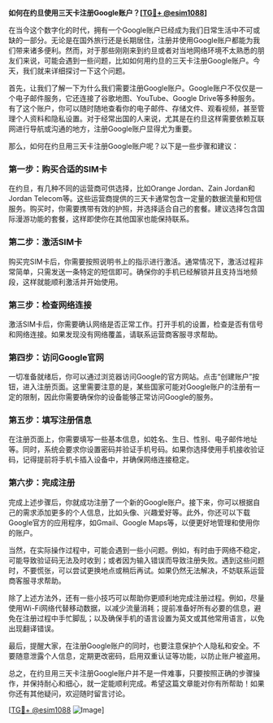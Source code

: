 **如何在约旦使用三天卡注册Google账户？[[TG💪+ @esim1088](https://t.me/s/esim1088)]**

在当今这个数字化的时代，拥有一个Google账户已经成为我们日常生活中不可或缺的一部分。无论是在国外旅行还是长期居住，注册并使用Google账户都能为我们带来诸多便利。然而，对于那些刚刚来到约旦或者对当地网络环境不太熟悉的朋友们来说，可能会遇到一些问题，比如如何用约旦的三天卡注册Google账户。今天，我们就来详细探讨一下这个问题。

首先，让我们了解一下为什么我们需要注册Google账户。Google账户不仅仅是一个电子邮件服务，它还连接了谷歌地图、YouTube、Google Drive等多种服务。有了这个账户，你可以随时随地查看你的电子邮件、存储文件、观看视频，甚至管理个人资料和隐私设置。对于经常出国的人来说，尤其是在约旦这样需要依赖互联网进行导航或沟通的地方，注册Google账户显得尤为重要。

那么，如何在约旦用三天卡注册Google账户呢？以下是一些步骤和建议：

### 第一步：购买合适的SIM卡

在约旦，有几种不同的运营商可供选择，比如Orange Jordan、Zain Jordan和Jordan Telecom等。这些运营商提供的三天卡通常包含一定量的数据流量和短信服务。购买时，你需要携带有效的护照，并选择适合自己的套餐。建议选择包含国际漫游功能的套餐，这样即使你在其他国家也能保持联系。

### 第二步：激活SIM卡

购买完SIM卡后，你需要按照说明书上的指示进行激活。通常情况下，激活过程非常简单，只需发送一条特定的短信即可。确保你的手机已经解锁并且支持当地频段，这样就能顺利激活并开始使用。

### 第三步：检查网络连接

激活SIM卡后，你需要确认网络是否正常工作。打开手机的设置，检查是否有信号和网络连接。如果发现没有网络覆盖，请联系运营商客服寻求帮助。

### 第四步：访问Google官网

一切准备就绪后，你可以通过浏览器访问Google的官方网站。点击“创建账户”按钮，进入注册页面。这里需要注意的是，某些国家可能对Google账户的注册有一定的限制，因此你需要确保你的设备能够正常访问Google的服务。

### 第五步：填写注册信息

在注册页面上，你需要填写一些基本信息，如姓名、生日、性别、电子邮件地址等。同时，系统会要求你设置密码并验证手机号码。如果你选择使用手机接收验证码，记得提前将手机卡插入设备中，并确保网络连接稳定。

### 第六步：完成注册

完成上述步骤后，你就成功注册了一个新的Google账户。接下来，你可以根据自己的需求添加更多的个人信息，比如头像、兴趣爱好等。此外，你还可以下载Google官方的应用程序，如Gmail、Google Maps等，以便更好地管理和使用你的账户。

当然，在实际操作过程中，可能会遇到一些小问题。例如，有时由于网络不稳定，可能导致验证码无法及时收到；或者因为输入错误而导致注册失败。遇到这些问题时，不要慌张，可以尝试更换地点或稍后再试。如果仍然无法解决，不妨联系运营商客服寻求帮助。

除了上述方法外，还有一些小技巧可以帮助你更顺利地完成注册过程。例如，尽量使用Wi-Fi网络代替移动数据，以减少流量消耗；提前准备好所有必要的信息，避免在注册过程中手忙脚乱；以及确保手机的语言设置为英文或其他常用语言，以免出现翻译错误。

最后，提醒大家，在注册Google账户的同时，也要注意保护个人隐私和安全。不要随意泄露个人信息，定期更改密码，启用双重认证等功能，以防止账户被盗用。

总之，在约旦用三天卡注册Google账户并不是一件难事，只要按照正确的步骤操作，并保持耐心和细心，就一定能顺利完成。希望这篇文章能对你有所帮助！如果你还有其他疑问，欢迎随时留言讨论。

[[TG💪+ @esim1088](https://t.me/s/esim1088) ![Image](https://i.postimg.cc/4NQfJmqS/Snipaste-2025-05-13-00-14-12.png)]